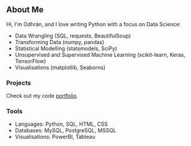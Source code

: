 ## About Me

Hi, I'm Odhrán, and I love writing Python with a focus on Data Science:
- Data Wrangling (SQL, requests, BeautifulSoup)
- Transforming Data (numpy, pandas)
- Statistical Modelling (statsmodels, SciPy)
- Unsupervised and Supervised Machine Learning (scikit-learn, Keras, TensorFlow)
- Visualisations (matplotlib, Seaborns)

### Projects
Check out my code [portfolio](https://github.com/Dynamack/Code_Portfolio/tree/main).

### Tools
- Languages: Python, SQL, HTML, CSS
- Databases: MySQL, PostgreSQL, MSSQL
- Visualisations: PowerBI, Tableau
